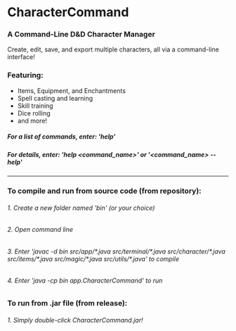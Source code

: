 # CharacterCommand
### A Command-Line D&amp;D Character Manager
Create, edit, save, and export multiple characters, all via a command-line interface!
### Featuring:
- Items, Equipment, and Enchantments
- Spell casting and learning
- Skill training
- Dice rolling
- and more!

##### For a list of commands, enter: 'help'
##### For details, enter: 'help <command_name>' or '<command_name> --help'
___
### To compile and run from source code (from repository):
###### 1. Create a new folder named 'bin' (or your choice)
###### 2. Open command line
###### 3. Enter 'javac -d bin src/app/\*.java src/terminal/\*.java src/character/\*.java src/items/\*.java src/magic/*\.java src/utils/\*.java' to compile
###### 4. Enter 'java -cp bin app.CharacterCommand' to run
### To run from .jar file (from release):
###### 1. Simply double-click CharacterCommand.jar!
